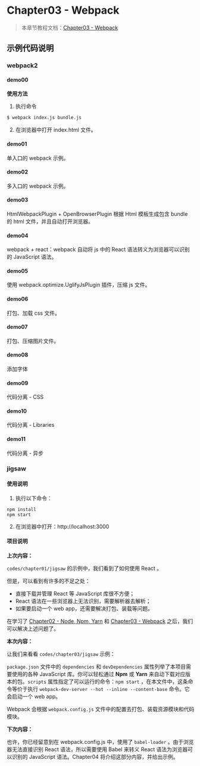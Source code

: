 # Chapter03 - Webpack

> 本章节教程文档：[Chapter03 - Webpack](https://github.com/atlantis1024/react-step-by-step/tree/master/docs/chapter03)
>

## 示例代码说明

### webpack2

#### demo00

**使用方法**

1. 执行命令

```bash
$ webpack index.js bundle.js
```
2. 在浏览器中打开 index.html 文件。

#### demo01

单入口的 webpack 示例。

#### demo02

多入口的 webpack 示例。

#### demo03

HtmlWebpackPlugin + OpenBrowserPlugin 根据 Html 模板生成包含 bundle 的 html 文件，并且自动打开浏览器。

#### demo04

webpack + react：webpack 自动将 js 中的 React 语法转义为浏览器可以识别的 JavaScript 语法。

#### demo05

使用 webpack.optimize.UglifyJsPlugin 插件，压缩 js 文件。

#### demo06

打包、加载 css 文件。

#### demo07

打包、压缩图片文件。

#### demo08

添加字体

#### demo09

代码分离 - CSS

#### demo10

代码分离 - Libraries

#### demo11

代码分离 - 异步

### jigsaw

#### 使用说明

1. 执行以下命令：

```
npm install
npm start
```

2. 在浏览器中打开：http://localhost:3000

#### 项目说明

**上次内容：**

`codes/chapter01/jigsaw` 的示例中，我们看到了如何使用 React 。

但是，可以看到有许多的不足之处：

- 直接下载并管理 React 等 JavaScript 库很不方便；
- React 语法在一些浏览器上无法识别，需要解析器去解析；
- 如果要启动一个 web app，还需要解决打包、装载等问题。

在学习了 [Chapter02 - Node, Npm, Yarn](https://github.com/atlantis1024/react-step-by-step/tree/master/docs/chapter02) 和 [Chapter03 - Webpack](https://github.com/atlantis1024/react-step-by-step/tree/master/docs/chapter03) 之后，我们可以解决上述问题了。

**本次内容：**

让我们来看看 `codes/chapter03/jigsaw` 示例：

`package.json` 文件中的 `dependencies` 和 `devDependencies` 属性列举了本项目需要使用的各种 JavaScript 库。你可以轻松通过 **Npm** 或 **Yarn** 来自动下载对应版本的包。`scripts` 属性指定了可以运行的命令：`npm start` ，在本文件中，这条命令等价于执行 `webpack-dev-server --hot --inline --content-base` 命令。它会启动一个 web app。

Webpack 会根据 `webpack.config.js` 文件中的配置去打包、装载资源模块和代码模块。

**下次内容：**

也许，你已经留意到在 webpack.config.js 中，使用了 `babel-loader` 。由于浏览器无法直接识别 React 语法，所以需要使用 Babel 来转义 React 语法为浏览器可以识别的 JavaScript 语法。Chapter04 将介绍这部分内容，并给出示例。

